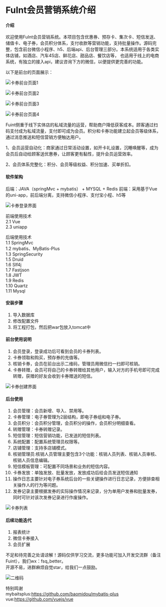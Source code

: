 # FuInt会员营销系统介绍

#### 介绍
欢迎使用FuInt会员营销系统。本项目包含优惠券、预存卡、集次卡、短信发送、储值卡、电子券，会员积分体系，支付收款等营销功能，支持批量操作。源码完整，包含前台微信小程序、h5、后端api、后台管理三部分。本系统适用于各类实体店铺，如酒店、汽车4S店、鲜花店、甜品店、餐饮店等，
也适用于线上的电商系统，有独立的接入api，建议咨询下方的微信，以便提供更完善的功能。

以下是前台的页面展示：
<p><img src="screenshots/g1.png" alt="卡券前台页面1"></p>
<p><img src="screenshots/g2.png" alt="卡券前台页面2"></p>
<p><img src="screenshots/g3.png" alt="卡券前台页面3"></p>
<p><img src="screenshots/g4.png" alt="卡券前台页面4"></p>

Fuint侧重于线下实体店的私域流量的运营，帮助商户降低获客成本。顾客通过扫码支付成为私域流量，支付即可成为会员。积分和卡券功能建立起会员等级体系，通过消息推送和短信营销方便触达用户。
<p>1、会员运营自动化：商家通过日常活动设置，如开卡礼设置，沉睡唤醒等，成为会员后自动给顾客送优惠券，让顾客更有黏性，提升会员运营效率。</p>
<p>2、会员体系完整化：积分、会员等级权益、积分加速、买单折扣。</p>


#### 软件架构
后端：JAVA（springMvc + mybatis） + MYSQL + Redis
前端：采用基于Vue的uni-app，前后端分离，支持微信小程序、支付宝小程、h5等
<p><img src="screenshots/login.png" alt="卡券登录界面"></p>


前端使用技术<br>
2.1 Vue<br>
2.3 uniapp


后端使用技术<br>
1.1 SpringMvc<br>
1.2 mybatis、MyBatis-Plus<br>
1.3 SpringSecurity<br>
1.5 Druid<br>
1.6 Slf4j<br>
1.7 Fastjson<br>
1.8 JWT<br>
1.9 Redis<br>
1.10 Quartz<br>
1.11 Mysql


#### 安装步骤

1.  导入数据库
2.  修改配置文件
3.  将工程打包，然后把war包放入tomcat中


#### 前台使用说明

1.  会员登录，登录成功后可看到会员的卡券列表。
2.  卡券领取和购买，预存券的充值等。
3.  核销卡券，会员在前台出示二维码，管理员用微信扫一扫即可核销。
4.  卡券转赠，会员可将自己的卡券转赠给其他用户，输入对方的手机号即可完成转赠，获赠的好友会收到卡券赠送的短信。

<p><img src="screenshots/create.png" alt="卡券创建界面"></p>

#### 后台使用
1.  会员管理：会员新增、导入、禁用等。
2.  卡券管理：电子券管理为2层结构，即电子券组和电子券。
3.  会员积分：会员积分管理，会员积分的操作，会员积分明细查看。
4.  转赠管理：卡券转赠记录。
5.  短信管理：短信营销功能，已发送的短信列表。
6.  系统配置：配置系统管理员权限等。
7.  店铺管理：支持多店铺模式。
8.  核销管理员:核销人员管理主要包含3个功能：核销人员列表、核销人员审核、核销人员信息编辑。
9.  短信模板管理：可配置不同场景和业务的短信内容。
10. 卡券发放：单独发放、批量发放，发放成功后给会员发送短信通知
11. 操作日志主要针对电子券系统后台的一些关键操作进行日志记录，方便排查相关操作人的行为等问题。
12. 发券记录主要根据发券的实际操作情况来记录，分为单用户发券和批量发券，同时可针对该次发券记录进行作废操作。
<p><img src="screenshots/coupon-list.png" alt="卡券列表"></p>


#### 后续功能迭代

1.  报表统计
2.  微信卡券接入
3.  会员扩展

不足和待完善之处请谅解！源码仅供学习交流，更多功能可加入开发交流群（备注Fuint），我们wx：fsq_better。<br>
开源不易，进群麻烦自觉star，给我们一点鼓励。<br>
<p><img src="screenshots/qr.png" alt="二维码"></p>


特别鸣谢<br>
mybaitsplus:https://github.com/baomidou/mybatis-plus<br>
vue:https://github.com/vuejs/vue
